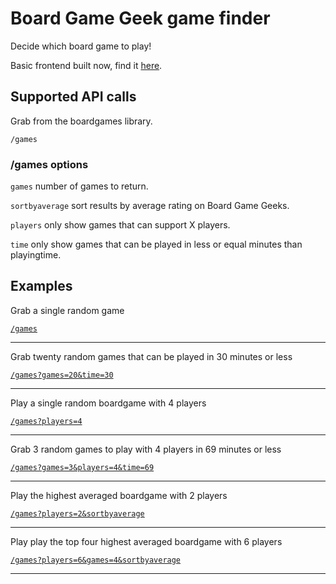 # Board Game Geek game finder
Decide which board game to play!

Basic frontend built now, find it [here](http://bit.ly/1vDEvYK).

## Supported API calls

Grab from the boardgames library.

`/games`

### /games options

`games` number of games to return.

`sortbyaverage` sort results by average rating on Board Game Geeks.

`players` only show games that can support X players.

`time` only show games that can be played in less or equal minutes than playingtime.

## Examples

Grab a single random game

[`/games`](http://104.131.118.167:7999/games)

---------------------------------------

Grab twenty random games that can be played in 30 minutes or less

[`/games?games=20&time=30`](http://104.131.118.167:7999/games?games=20&time=30)

---------------------------------------

Play a single random boardgame with 4 players

[`/games?players=4`](http://104.131.118.167:7999/games?players=4)

---------------------------------------

Grab 3 random games to play with 4 players in 69 minutes or less

[`/games?games=3&players=4&time=69`](http://104.131.118.167:7999/games?games=3&players=4&time=69)

---------------------------------------

Play the highest averaged boardgame with 2 players

[`/games?players=2&sortbyaverage`](http://104.131.118.167:7999/games?players=2&sortbyaverage)

---------------------------------------

Play play the top four highest averaged boardgame with 6 players

[`/games?players=6&games=4&sortbyaverage`](http://104.131.118.167:7999/games?players=6&games=4&sortbyaverage)

---------------------------------------
